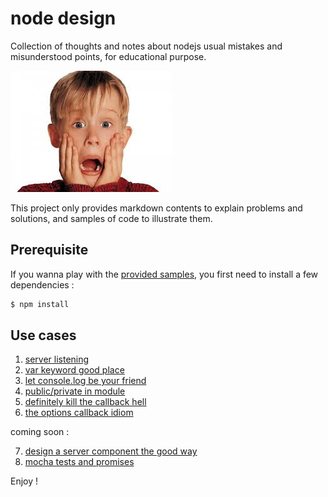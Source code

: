 node design
===========

Collection of thoughts and notes about nodejs usual mistakes and misunderstood points, for educational purpose.

![Oh no!](https://raw.githubusercontent.com/openhoat/node-design/master/assets/oh-no.jpg)

This project only provides markdown contents to explain problems and solutions, and samples of code to illustrate them.

Prerequisite
------------

If you wanna play with the [provided samples](https://github.com/openhoat/node-design/tree/master/samples), you first need to install a few dependencies :

```bash
$ npm install
```

Use cases
---------

1. [server listening](docs/server-listening.md)
2. [var keyword good place](docs/var.md)
3. [let console.log be your friend](docs/console.md)
4. [public/private in module](docs/module-private.md)
5. [definitely kill the callback hell](docs/callback-hell.md)
6. [the options callback idiom](docs/options-cb.md)

coming soon :

7. [design a server component the good way](docs/server.md)
8. [mocha tests and promises](docs/mocha-promises.md)

Enjoy !